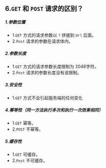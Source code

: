 ## 6.`GET` 和 `POST` 请求的区别？

##### 1.参数位置
- 1.`GET` 方式的请求参数以 `?` 拼接到 `Url` 后面。
- 2.`Post` 请求的参数在请求体内。

##### 2.参数长度

- 1.`GET` 方式的请求参数长度限制为 2048字符。
- 2.`Post` 请求的参数长度没有该限制。

##### 3.安全性

- 1.`GET` 方式不会引起服务端的任何变化

##### 4.幂等性（同一方法执行多次和执行一次效果相同）
- 1.`GET` 幂等。
- 2.`POST` 不幂等。

##### 5.缓存性
- 1.`GET` 可缓存。
- 2.`Post` 不可缓存。


